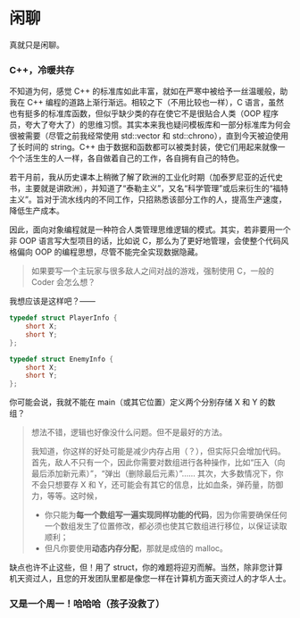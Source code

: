 # 闲聊

真就只是闲聊。

### C++，冷暖共存

不知道为何，感觉 C++ 的标准库如此丰富，就如在严寒中被给予一丝温暖般，助我在 C++ 编程的道路上渐行渐远。相较之下（不用比较也一样），C 语言，虽然也有挺多的标准库函数，但似乎缺少类的存在使它不是很贴合人类（OOP 程序员，夸大了夸大了）的思维习惯。其实本来我也疑问模板库和一部分标准库为何会很被需要（尽管之前我经常使用 std::vector 和 std::chrono），直到今天被迫使用了长时间的 string。C++ 由于数据和函数都可以被类封装，使它们用起来就像一个个活生生的人一样，各自做着自己的工作，各自拥有自己的特色。

若干月前，我从历史课本上稍微了解了欧洲的工业化时期（加泰罗尼亚的近代史书，主要就是讲欧洲），并知道了“泰勒主义”，又名“科学管理”或后来衍生的“福特主义”。旨对于流水线内的不同工作，只招熟悉该部分工作的人，提高生产速度，降低生产成本。

因此，面向对象编程就是一种符合人类管理思维逻辑的模式。其实，若非要用一个非 OOP 语言写大型项目的话，比如说 C，那么为了更好地管理，会使整个代码风格偏向 OOP 的编程思想，尽管不能完全实现数据隐藏。

> 如果要写一个主玩家与很多敌人之间对战的游戏，强制使用 C，一般的 Coder 会怎么想？

我想应该是这样吧？——

```c
typedef struct PlayerInfo {
    short X;
    short Y;
};

typedef struct EnemyInfo {
    short X;
    short Y;
};
```

你可能会说，我就不能在 main（或其它位置）定义两个分别存储 X 和 Y 的数组？

> 想法不错，逻辑也好像没什么问题。但不是最好的方法。
>
> 我知道，你这样的好处可能是减少内存占用（？），但实际只会增加代码。首先，敌人不只有一个，因此你需要对数组进行各种操作，比如“压入（向最后添加新元素）”，“弹出（删除最后元素）”…… 其次，大多数情况下，你不会只想要存 X 和 Y，还可能会有其它的信息，比如血条，弹药量，防御力，等等。这时候，
>
> - 你只能为**每一个数组写一遍实现同样功能的代码**，因为你需要确保任何一个数组发生了位置修改，都必须也使其它数组进行移位，以保证读取顺利；
> - 但凡你要使用**动态内存分配**，那就是成倍的 malloc。

缺点也许不止这些，但！用了 struct，你的难题将迎刃而解。当然，除非您计算机天资过人，且您的开发团队里都是像您一样在计算机方面天资过人的才华人士。

### 又是一个周一！哈哈哈（孩子没救了）